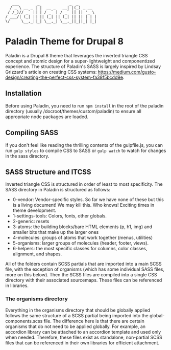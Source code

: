 ```
   ___        _             _  _        
  / _ \ __ _ | |  __ _   __| |(_) _ __  
 / /_)// _` || | / _` | / _` || || '_ \ 
/ ___/| (_| || || (_| || (_| || || | | |
\/     \__,_||_| \__,_| \__,_||_||_| |_|
```
# Paladin Theme for Drupal 8

Paladin is a Drupal 8 theme that leverages the inverted triangle CSS concept and atomic design for a super-lightweight and componentized experience. The structure of Paladin's SASS is largely inspired by Lindsay Grizzard's article on creating CSS systems: https://medium.com/gusto-design/creating-the-perfect-css-system-fa38f5bcdd9e.

## Installation

Before using Paladin, you need to run `npm install` in the root of the paladin directory (usually /docroot/themes/custom/paladin) to ensure all appropriate node packages are loaded.

## Compiling SASS

If you don't feel like reading the thrilling contents of the gulpfile.js, you can run `gulp styles` to compile CSS to SASS or `gulp watch` to watch for changes in the sass directory.

## SASS Structure and ITCSS

Inverted triangle CSS is structured in order of least to most specificity. The SASS directory in Paladin is structured as follows:

* 0-vendor: Vendor-specific styles. So far we have none of these but this is a living document! We may kill this. Who knows! Exciting times in theme development.
* 1-settings-tools: Colors, fonts, other globals.
* 2-generic: resets
* 3-atoms: the building blocks/bare HTML elements (p, h1, img) and smaller bits that make up the larger ones
* 4-molecules: groups of atoms that work together (menus, utilities)
* 5-organisms: larger groups of molecules (header, footer, views).
* 6-helpers: the most specific classes for columns, color classes, alignment, and shapes.

All of the folders contain SCSS partials that are imported into a main SCSS file, with the exception of organisms (which has some individual SASS files, more on this below). Then the SCSS files are compiled into a single CSS directory with their associated sourcemaps. These files can be referenced in libraries.

### The organisms directory

Everything in the organisms directory that should be globally applied follows the same structure of a SCSS partial being imported into the global-components.scss file. The difference here is that there are certain organisms that do not need to be applied globally. For example, an accordion library can be attached to an accordion template and used only when needed. Therefore, these files exist as standalone, non-partial SCSS files that can be referenced in their own libraries for efficient attachment.